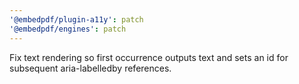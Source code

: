 ```yaml
---
'@embedpdf/plugin-a11y': patch
'@embedpdf/engines': patch
---
```


Fix text rendering so first occurrence outputs text and sets an id for subsequent aria-labelledby references.
